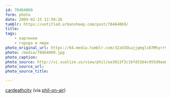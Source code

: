 ```yaml
---
id: 78464069
form: photo
date: 2009-02-15 12:59:26
tumblr: https://untitled.urbansheep.com/post/78464069/
title:
tags:
    - картинки
    - города и люди
photo_original_url: https://64.media.tumblr.com/32zO3OLwjjgmgls87Mhyrr9mo1_500.jpg
photo: /media/78464069.jpg
photo_caption: 
photo_source: http://vi.sualize.us/view/phil/ea3613f3c1bfd3164c955d9aa6cb6570/
photo_source_url:
photo_source_title:

---
```


<p><a href="http://vi.sualize.us/view/phil/ea3613f3c1bfd3164c955d9aa6cb6570/">cardeathcity</a> (via <a href="http://unculture.ru/post/75009950/cardeathcity">phil-on-air</a>)</p>
